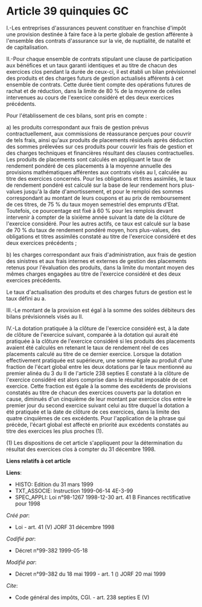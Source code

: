 # Article 39 quinquies GC

I.-Les entreprises d'assurances peuvent constituer en franchise d'impôt une provision destinée à faire face à la perte
globale de gestion afférente à l'ensemble des contrats d'assurance sur la vie, de nuptialité, de natalité et de
capitalisation. 

II.-Pour chaque ensemble de contrats stipulant une clause de participation aux bénéfices et un taux garanti identiques et au
titre de chacun des exercices clos pendant la durée de ceux-ci, il est établi un bilan prévisionnel des produits et des
charges futurs de gestion actualisés afférents à cet ensemble de contrats. Cette durée tient compte des opérations futures de
rachat et de réduction, dans la limite de 80 % de la moyenne de celles intervenues au cours de l'exercice considéré et des
deux exercices précédents. 

Pour l'établissement de ces bilans, sont pris en compte : 

a) les produits correspondant aux frais de gestion prévus contractuellement, aux commissions de réassurance perçues pour
couvrir de tels frais, ainsi qu'aux produits de placements résiduels après déduction des sommes prélevées sur ces produits
pour couvrir les frais de gestion et des charges techniques et financières résultant des clauses contractuelles. Les produits
de placements sont calculés en appliquant le taux de rendement pondéré de ces placements à la moyenne annuelle des provisions
mathématiques afférentes aux contrats visés au I, calculée au titre des exercices concernés. Pour les obligations et titres
assimilés, le taux de rendement pondéré est calculé sur la base de leur rendement hors plus-values jusqu'à la date
d'amortissement, et pour le remploi des sommes correspondant au montant de leurs coupons et au prix de remboursement de ces
titres, de 75 % du taux moyen semestriel des emprunts d'Etat. Toutefois, ce pourcentage est fixé à 60 % pour les remplois
devant intervenir à compter de la sixième année suivant la date de la clôture de l'exercice considéré. Pour les autres
actifs, ce taux est calculé sur la base de 70 % du taux de rendement pondéré moyen, hors plus-values, des obligations et
titres assimilés constaté au titre de l'exercice considéré et des deux exercices précédents ; 

b) les charges correspondant aux frais d'administration, aux frais de gestion des sinistres et aux frais internes et externes
de gestion des placements retenus pour l'évaluation des produits, dans la limite du montant moyen des mêmes charges engagées
au titre de l'exercice considéré et des deux exercices précédents. 

Le taux d'actualisation des produits et des charges futurs de gestion est le taux défini au a. 

III.-Le montant de la provision est égal à la somme des soldes débiteurs des bilans prévisionnels visés au II. 

IV.-La dotation pratiquée à la clôture de l'exercice considéré est, à la date de clôture de l'exercice suivant, comparée à la
dotation qui aurait été pratiquée à la clôture de l'exercice considéré si les produits des placements avaient été calculés en
retenant le taux de rendement réel de ces placements calculé au titre de ce dernier exercice. Lorsque la dotation
effectivement pratiquée est supérieure, une somme égale au produit d'une fraction de l'écart global entre les deux dotations
par le taux mentionné au premier alinéa du 3 du II de l'article 238 septies E constaté à la clôture de l'exercice considéré
est alors comprise dans le résultat imposable de cet exercice. Cette fraction est égale à la somme des excédents de
provisions constatés au titre de chacun des exercices couverts par la dotation en cause, diminués d'un cinquième de leur
montant par exercice clos entre le premier jour du second exercice suivant celui au titre duquel la dotation a été pratiquée
et la date de clôture de ces exercices, dans la limite des quatre cinquièmes de ces excédents. Pour l'application de la
phrase qui précède, l'écart global est affecté en priorité aux excédents constatés au titre des exercices les plus proches
(1). 

(1) Les dispositions de cet article s'appliquent pour la détermination du résultat des exercices clos à compter du 31
décembre 1998.

**Liens relatifs à cet article**

**Liens**:

  - HISTO: Edition du 31 mars 1999
  - TXT_ASSOCIE: Instruction 1999-06-14 4E-3-99
  - SPEC_APPLI: Loi n°98-1267 1998-12-30 art. 41 B Finances rectificative pour 1998

_Créé par_:

  - Loi - art. 41 (V) JORF 31 décembre 1998

_Codifié par_:

  - Décret n°99-382 1999-05-18

_Modifié par_:

  - Décret n°99-382 du 18 mai 1999 - art. 1 () JORF 20 mai 1999

_Cite_:

  - Code général des impôts, CGI. - art. 238 septies E (V)
